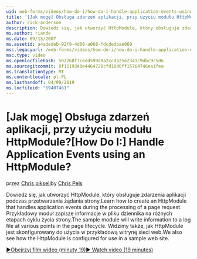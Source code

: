 ```yaml
---
uid: web-forms/videos/how-do-i/how-do-i-handle-application-events-using-an-httpmodule
title: '[Jak mogę] Obsługa zdarzeń aplikacji, przy użyciu modułu HttpModule? | Microsoft Docs'
author: rick-anderson
description: Dowiedz się, jak utworzyć HttpModule, który obsługuje zdarzenia aplikacji podczas przetwarzania żądania strony. Przykładowy moduł zapisze informacje w dzienniku...
ms.author: riande
ms.date: 09/13/2007
ms.assetid: a4adedeb-92f9-4d08-a068-fdcdedbae069
msc.legacyurl: /web-forms/videos/how-do-i/how-do-i-handle-application-events-using-an-httpmodule
msc.type: video
ms.openlocfilehash: 502268f7cedd599d0a2ccda25e2341c9dbc9c5d6
ms.sourcegitcommit: 0f1119340e4464720cfd16d0ff15764746ea1fea
ms.translationtype: MT
ms.contentlocale: pl-PL
ms.lasthandoff: 04/09/2019
ms.locfileid: "59407461"
---
```

# <a name="how-do-i-handle-application-events-using-an-httpmodule"></a><span data-ttu-id="1c58b-105">[Jak mogę] Obsługa zdarzeń aplikacji, przy użyciu modułu HttpModule?</span><span class="sxs-lookup"><span data-stu-id="1c58b-105">[How Do I:] Handle Application Events using an HttpModule?</span></span>

<span data-ttu-id="1c58b-106">przez [Chris pikseli](https://twitter.com/chrispels)</span><span class="sxs-lookup"><span data-stu-id="1c58b-106">by [Chris Pels](https://twitter.com/chrispels)</span></span>

<span data-ttu-id="1c58b-107">Dowiedz się, jak utworzyć HttpModule, który obsługuje zdarzenia aplikacji podczas przetwarzania żądania strony.</span><span class="sxs-lookup"><span data-stu-id="1c58b-107">Learn how to create an HttpModule that handles application events during the processing of a page request.</span></span> <span data-ttu-id="1c58b-108">Przykładowy moduł zapisze informacje w pliku dziennika na różnych etapach cyklu życia strony.</span><span class="sxs-lookup"><span data-stu-id="1c58b-108">The sample module will write information to a log file at various points in the page lifecycle.</span></span> <span data-ttu-id="1c58b-109">Widzimy także, jak HttpModule jest skonfigurowany do użycia w przykładową witrynę sieci web.</span><span class="sxs-lookup"><span data-stu-id="1c58b-109">We also see how the HttpModule is configured for use in a sample web site.</span></span>

[<span data-ttu-id="1c58b-110">&#9654;Obejrzyj film wideo (minuty 19)</span><span class="sxs-lookup"><span data-stu-id="1c58b-110">&#9654; Watch video (19 minutes)</span></span>](https://channel9.msdn.com/Blogs/ASP-NET-Site-Videos/how-do-i-handle-application-events-using-an-httpmodule)
